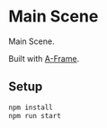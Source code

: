 # Main Scene

Main Scene.

Built with [A-Frame](https://aframe.io).

## Setup

```sh
npm install
npm run start
```
